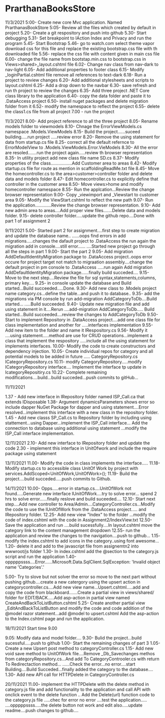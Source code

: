 # PrarthanaBooksStore
11/3/2021
5:00- Create new core Mvc application. Named PrarthanasBookStore 
5:05- Review all the files which created by default in project
5.20- Create a git respository and push into github
5.30- Start debugging
5.31- Set breakpoint to IAction Index and Privacy and run the program
5.45- Start Bootstrap
5.46- go to watch.com select theme vapor download css for this file and replace the existing bootstrap.css file with th downloaded file
5.56- replace the css file with content given in main css file
6.00- change the file name from bootstap.min.css to bootstrap.css in Views>shared>_layout.cshtml file
6.02- Change nav class from nav-dark to nav-light 
6.05- Add additional properties to footer class 
6.15- Modify _loginPartial.cshtml file remove all references to text-dark
6.18- Run a project to review changes
6.20- Add additional stylesheets and scripts to layout.cshtml
6.25- Add a  drop down to the navbar
6.30- save refresh and run th project to review the changes
6.35- Add three project .NET Core class library to the application
6.40- copy the data folder and paste it to .DataAccess project
6.50- install nuget packages and delete migration folder from it 
6.52- modify the namespace to reflect the project
6.55- delete the class1.cs file from all project
7.00 - run the project

11/3/2021
8.00- Add project reference to all the three project
8.05- Rename models folder to viewmodels
8.10- Chnage the ErrorViewModels.cs namespace .Models.ViewModels
8.15- Build the project......suceed building.....run project .....review error
8.20- Remove the using statement for data from startup.cs file
8.25- correct all the default refernce to ErrorModelView to .Models.ViewModels.Error.VieModels
8.30-  All the error are resoled.......run the project again.....review th browser representation
8.35- In utility project add new class file name SD.cs
8.37- Modify properties of the class.................Add Customer area to areas 
8.42- Modify startup.cs file  for route as mention in scaffoldingReadMe.txt file
8.45- Move the homecontroller.cs to the area>customer>controller folder and delete data and models folder
8.47- Edit homecontroller.cs to explicitly define that controller in the customer area
8.50- Move views>home and modify homecontroller namespace
8.55- Run the applcation...Review the change browser representation
9.00- Copy _viewimport and _Viewstart to customer area
9.05- Modify the ViewStart.cshtml to reflect the new path
9.07- Run the application.............Review the change browser representation.
9.10- Add new admin area to areas....Add proper view files.......Delete data and models folder.
9.15- delete controller folder.....update the github repo....Done with part 1 of assignment 2

9/11/2021
5.00- Started part 2 for assignment....first step to create migration and update the database name..
	......oops find errors in add migrations.....changes the dafault project to .DataAccess the run again the migration add in console....still error......
	....Started new project go through all the steps in part 1
9.00- Start the part 2 
9.05- Add migration AddDefaultIdentityMigration package to .DataAccess project..oops error occure for project target not match to migraation assembly....change the 
	default project in  pm console to .DataAccess .....run again Add migration AddDefaultIdentityMigration package......finally build succeded....
9.15- Move to the next step....Review the file for sql syntax,statements,columns, primary key....
9.25- in console update the database and Build started...Build succeeded.....Done.
9.30- Add new class to .Models project name category.cs...define the table...and push it to database..
9.35- add the migrations via PM console by run  add-migration AddCategoryToDb....Build started...
		.....Build succeeded.
9.40- Update new migration file and add using statement in it....Rerun ....add-migration AddCategoryToDb.....
		Build started...Build succeeded....review the changes to AddCategoryToDb
9.50- Start to implement Repository in .DataAccess project....add one class file for class implementation and another for
	.....interfaces implementation
9.55- Add new item to the folder and name it IRespository.cs
9.56- Modify it ....using statement.....method are use for CRUD operations...implement a class that implement the respository
		.....include all the using statement for implements interfaces.
10.00- Modify the code to create constructors and dependency injection.
10.05- Create individual repos for category and all potential models to be added in future .....
		CategoryRepository.cs
		ICategoryRepository.cs
10.11- modify CategoryRepository.....modify ICategoryRepository interface....
		Implement the interface tp update in IcategoryRepositiry.cs
10.22- Complete remaining modifications....build...build succeded...push commits to gitHub...

11/11/2021

1.37 - Add new interface in IRepository folder named ISP_Call.ca that extends IDisposable
1.38- Argument dynamicsParameters shows error so include dapper NuGet Package for dapper and using statement....Error resolved...implement this interface with 
		a new class in the repository folder.
1.45 - Add new classs SP_Call.cs to Repository folder by including using stattement...using Dapper...implement the ISP_Call interface...
	Add the connection to database using additional using statement ...modify the ISP_Call interface implementation.
 
12/11/2021 
2.10- Add new interface to IRepository folder and update the code 
2.30 - implement this interface in UnitOfwork and include the require package using statement

13/11/2021
11.00- Modify the code in class implements the interface.....
11.18- Modify startup.cs to accessible class UnitOf Work by project with  services.AddScoped<UnitOfWork,UnitOfWork>();
11.19- Build the project....build succeded.....push commits to Github.

14/11/2021
10.00- Opps.....error in startup.cs....UnitOfWork not found.....Generate new interface IUnitOfWork....try to solve error...
		spend 2 hrs to solve error......finally reslove and build suceeded....
12.10- Start next step....Add new controller to Area/Admin....CategoryController.cs...Modify the code to use the IUnitOfWork from the .DataAccess project..... 
		and IRepository folder.
12.25- Add new view "Index" to the folder ...modify the code of index.cshtml with the code in Assignment2/IndexView.txt
12.50- Save the application and run ....build sucessfully....In layout.cshtml move the category link to the content management dropdown
12.55- run the application and review the changes to the navigation....push to github...
1.15- modify the index.cshtml to add icons in the category..using font awesome...
1.20- delete it and add to the javascript file from assignemtn2 into wwwroot/js folder 
1.30- In index.cshtml add the @section to the category.js script and run the application
1.40-opppppssss....Error......Microsoft.Data.SqlClient.SqlException: 'Invalid object name 'Categories'.'


5.00- Try to slove but not solver the error so move to the next part without pushing github....create a new catergory using the upsert action 
		in categorycontroller.cs....Add new view name...Upsert.cshtml.....add and copy the code from blackboard.......Create a partial view in views/shared/ folder 
		for EDIT/BACK.....Add asp-action in partial view named CreateAndBackToListButton.cshtml
5.25- Create another partial view _EditAndBackToListButton and modify the code and code addition of the @model razor statement...add @model to upsert.cshtml
	Add the asp-action to the Index.cshtml page and run the application.
		
18/11/2021
Start time 9.00

9.05: Modify data and model folder....
9.30- Bulid the project...build sucessful.....push to github
1.00- Start the remaining changes of part 3 
1.05- Create a new Upsert post method to categoryController.cs
1.15- Add new void save method to UnitOfWork file....Remove _Db_Savechanges methos from categoryRepository.cs...And add To CategoryControoler.cs with return To Redirectaction method...
		......Check the error...no error....start Building....Build Succeded...finally added the category to the database....
1.30- Add new API  call for HTTPDelete in CategoryController.cs

20/11/2021
11.00- implement the HTTPDelete with the delete method in category.js file and add functionality to the application and call API with onclick event to the delete function ..
		Add the Delete(url) function code to the category.js file .....chec for error no error ....test the application.....
		....opppppssss.....the delete button not work and edit also.....update readme....push changes to github....
